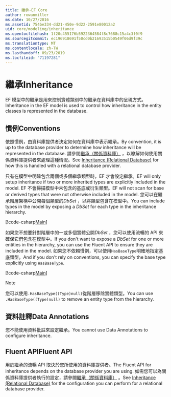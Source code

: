 ```yaml
---
title: 繼承-EF Core
author: rowanmiller
ms.date: 10/27/2016
ms.assetid: 754be334-dd21-450e-9d22-2591e80012a2
uid: core/modeling/inheritance
ms.openlocfilehash: 1f20c455176b5922364584f8c7688c15a4c3f0f9
ms.sourcegitcommit: ec196918691f50cd0b21693515b0549f06d9f39c
ms.translationtype: MT
ms.contentlocale: zh-TW
ms.lasthandoff: 09/23/2019
ms.locfileid: "71197281"
---
```

# <a name="inheritance"></a><span data-ttu-id="2a210-102">繼承</span><span class="sxs-lookup"><span data-stu-id="2a210-102">Inheritance</span></span>

<span data-ttu-id="2a210-103">EF 模型中的繼承是用來控制實體類別中的繼承在資料庫中的呈現方式。</span><span class="sxs-lookup"><span data-stu-id="2a210-103">Inheritance in the EF model is used to control how inheritance in the entity classes is represented in the database.</span></span>

## <a name="conventions"></a><span data-ttu-id="2a210-104">慣例</span><span class="sxs-lookup"><span data-stu-id="2a210-104">Conventions</span></span>

<span data-ttu-id="2a210-105">依照慣例，由資料庫提供者決定如何在資料庫中表示繼承。</span><span class="sxs-lookup"><span data-stu-id="2a210-105">By convention, it is up to the database provider to determine how inheritance will be represented in the database.</span></span> <span data-ttu-id="2a210-106">請參閱[繼承（關係資料庫）](relational/inheritance.md) ，以瞭解如何使用關係資料庫提供者來處理這種情況。</span><span class="sxs-lookup"><span data-stu-id="2a210-106">See [Inheritance (Relational Database)](relational/inheritance.md) for how this is handled with a relational database provider.</span></span>

<span data-ttu-id="2a210-107">只有在模型中明確包含兩個或多個繼承類型時，EF 才會設定繼承。</span><span class="sxs-lookup"><span data-stu-id="2a210-107">EF will only setup inheritance if two or more inherited types are explicitly included in the model.</span></span> <span data-ttu-id="2a210-108">EF 不會掃描模型中未包含的基底或衍生類型。</span><span class="sxs-lookup"><span data-stu-id="2a210-108">EF will not scan for base or derived types that were not otherwise included in the model.</span></span> <span data-ttu-id="2a210-109">您可以在繼承階層架構中公開每個類型的*DbSet<TEntity>*  ，以將類型包含在模型中。</span><span class="sxs-lookup"><span data-stu-id="2a210-109">You can include types in the model by exposing a *DbSet<TEntity>* for each type in the inheritance hierarchy.</span></span>

[!code-csharp[Main](../../../samples/core/Modeling/Conventions/InheritanceDbSets.cs?highlight=3-4&name=Model)]

<span data-ttu-id="2a210-110">如果您不想要針對階層中的一或多個實體公開*DbSet<TEntity>*  ，您可以使用流暢的 API 來確保它們包含在模型中。</span><span class="sxs-lookup"><span data-stu-id="2a210-110">If you don't want to expose a *DbSet<TEntity>* for one or more entities in the hierarchy, you can use the Fluent API to ensure they are included in the model.</span></span>
<span data-ttu-id="2a210-111">如果您不依賴慣例，可以使用`HasBaseType`明確地指定基底類型。</span><span class="sxs-lookup"><span data-stu-id="2a210-111">And if you don't rely on conventions, you can specify the base type explicitly using `HasBaseType`.</span></span>

[!code-csharp[Main](../../../samples/core/Modeling/Conventions/InheritanceModelBuilder.cs?highlight=7&name=Context)]

> [!NOTE]
> <span data-ttu-id="2a210-112">您可以使用`.HasBaseType((Type)null)`從階層移除實體類型。</span><span class="sxs-lookup"><span data-stu-id="2a210-112">You can use `.HasBaseType((Type)null)` to remove an entity type from the hierarchy.</span></span>

## <a name="data-annotations"></a><span data-ttu-id="2a210-113">資料註釋</span><span class="sxs-lookup"><span data-stu-id="2a210-113">Data Annotations</span></span>

<span data-ttu-id="2a210-114">您不能使用資料批註來設定繼承。</span><span class="sxs-lookup"><span data-stu-id="2a210-114">You cannot use Data Annotations to configure inheritance.</span></span>

## <a name="fluent-api"></a><span data-ttu-id="2a210-115">Fluent API</span><span class="sxs-lookup"><span data-stu-id="2a210-115">Fluent API</span></span>

<span data-ttu-id="2a210-116">用於繼承的流暢 API 取決於您所使用的資料庫提供者。</span><span class="sxs-lookup"><span data-stu-id="2a210-116">The Fluent API for inheritance depends on the database provider you are using.</span></span> <span data-ttu-id="2a210-117">如需您可以為關係資料庫提供者執行的設定，請參閱[繼承（關係資料庫）](relational/inheritance.md) 。</span><span class="sxs-lookup"><span data-stu-id="2a210-117">See [Inheritance (Relational Database)](relational/inheritance.md) for the configuration you can perform for a relational database provider.</span></span>
